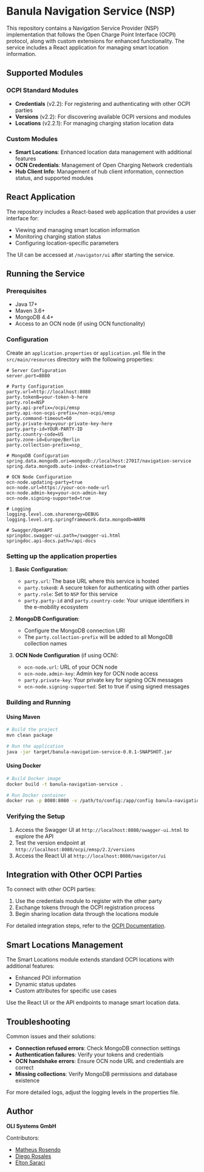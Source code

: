 # Banula Navigation Service (NSP)


This repository contains a Navigation Service Provider (NSP) implementation that follows the Open Charge Point Interface (OCPI) protocol, along with custom extensions for enhanced functionality. The service includes a React application for managing smart location information.

## Supported Modules

### OCPI Standard Modules

- **Credentials** (v2.2): For registering and authenticating with other OCPI parties
- **Versions** (v2.2): For discovering available OCPI versions and modules
- **Locations** (v2.2.1): For managing charging station location data

### Custom Modules

- **Smart Locations**: Enhanced location data management with additional features
- **OCN Credentials**: Management of Open Charging Network credentials
- **Hub Client Info**: Management of hub client information, connection status, and supported modules

## React Application

The repository includes a React-based web application that provides a user interface for:

- Viewing and managing smart location information
- Monitoring charging station status
- Configuring location-specific parameters

The UI can be accessed at `/navigator/ui` after starting the service.

## Running the Service

### Prerequisites

- Java 17+
- Maven 3.6+
- MongoDB 4.4+
- Access to an OCN node (if using OCN functionality)

### Configuration

Create an `application.properties` or `application.yml` file in the `src/main/resources` directory with the following properties:

```properties
# Server Configuration
server.port=8080

# Party Configuration
party.url=http://localhost:8080
party.tokenB=your-token-b-here
party.role=NSP
party.api-prefix=/ocpi/emsp
party.api-non-ocpi-prefix=/non-ocpi/emsp
party.command-timeout=60
party.private-key=your-private-key-here
party.party-id=YOUR-PARTY-ID
party.country-code=US
party.zone-id=Europe/Berlin
party.collection-prefix=nsp_

# MongoDB Configuration
spring.data.mongodb.uri=mongodb://localhost:27017/navigation-service
spring.data.mongodb.auto-index-creation=true

# OCN Node Configuration
ocn-node.updating-party=true
ocn-node.url=https://your-ocn-node-url
ocn-node.admin-key=your-ocn-admin-key
ocn-node.signing-supported=true

# Logging
logging.level.com.sharenergy=DEBUG
logging.level.org.springframework.data.mongodb=WARN

# Swagger/OpenAPI
springdoc.swagger-ui.path=/swagger-ui.html
springdoc.api-docs.path=/api-docs
```

### Setting up the application properties

1. **Basic Configuration**:

   - `party.url`: The base URL where this service is hosted
   - `party.tokenB`: A secure token for authenticating with other parties
   - `party.role`: Set to `NSP` for this service
   - `party.party-id` and `party.country-code`: Your unique identifiers in the e-mobility ecosystem

2. **MongoDB Configuration**:

   - Configure the MongoDB connection URI
   - The `party.collection-prefix` will be added to all MongoDB collection names

3. **OCN Node Configuration** (if using OCN):
   - `ocn-node.url`: URL of your OCN node
   - `ocn-node.admin-key`: Admin key for OCN node access
   - `party.private-key`: Your private key for signing OCN messages
   - `ocn-node.signing-supported`: Set to true if using signed messages

### Building and Running

#### Using Maven

```bash
# Build the project
mvn clean package

# Run the application
java -jar target/banula-navigation-service-0.0.1-SNAPSHOT.jar
```

#### Using Docker

```bash
# Build Docker image
docker build -t banula-navigation-service .

# Run Docker container
docker run -p 8080:8080 -v /path/to/config:/app/config banula-navigation-service
```

### Verifying the Setup

1. Access the Swagger UI at `http://localhost:8080/swagger-ui.html` to explore the API
2. Test the version endpoint at `http://localhost:8080/ocpi/emsp/2.2/versions`
3. Access the React UI at `http://localhost:8080/navigator/ui`

## Integration with Other OCPI Parties

To connect with other OCPI parties:

1. Use the credentials module to register with the other party
2. Exchange tokens through the OCPI registration process
3. Begin sharing location data through the locations module

For detailed integration steps, refer to the [OCPI Documentation](https://github.com/ocpi/ocpi/blob/master/credentials.asciidoc).

## Smart Locations Management

The Smart Locations module extends standard OCPI locations with additional features:

- Enhanced POI information
- Dynamic status updates
- Custom attributes for specific use cases

Use the React UI or the API endpoints to manage smart location data.

## Troubleshooting

Common issues and their solutions:

- **Connection refused errors**: Check MongoDB connection settings
- **Authentication failures**: Verify your tokens and credentials
- **OCN handshake errors**: Ensure OCN node URL and credentials are correct
- **Missing collections**: Verify MongoDB permissions and database existence

For more detailed logs, adjust the logging levels in the properties file.


## Author

<b>OLI Systems GmbH</b>

Contributors:

- [Matheus Rosendo](https://github.com/matheusrosendo) 
- [Diego Rosales](https://github.com/dv-rosales)
- [Elton Saraci](https://github.com/EltonSaraci99)